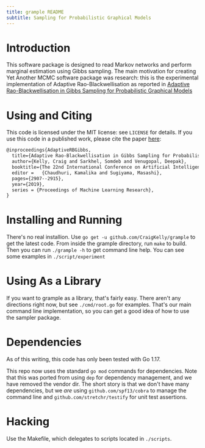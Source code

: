 ```yaml
---
title: grample README
subtitle: Sampling for Probabilistic Graphical Models
---
```


# Introduction

This software package is designed to read Markov networks and perform marginal
estimation using Gibbs sampling. The main motivation for creating Yet Another
MCMC software package was research: this is the experimental implementation of
Adaptive Rao-Blackwellisation as reported in
[Adaptive Rao-Blackwellisation in Gibbs Sampling for Probabilistic Graphical Models](http://proceedings.mlr.press/v89/kelly19a.html)

# Using and Citing

This code is licensed under the MIT license: see `LICENSE` for details. If you
use this code in a published work, please cite the paper
[here](http://proceedings.mlr.press/v89/kelly19a.html):

```tex
@inproceedings{AdaptiveRBGibbs,
  title={Adaptive Rao-Blackwellisation in Gibbs Sampling for Probabilistic Graphical Models},
  author={Kelly, Craig and Sarkhel, Somdeb and Venugopal, Deepak},
  booktitle={The 22nd International Conference on Artificial Intelligence and Statistics},
  editor = 	 {Chaudhuri, Kamalika and Sugiyama, Masashi},
  pages={2907--2915},
  year={2019},
  series = {Proceedings of Machine Learning Research},
}
```

# Installing and Running

There's no real installion. Use `go get -u github.com/CraigKelly/grample`
to get the latest code. From inside the grample directory, run `make`
to build. Then you can run `./grample -h` to get command line help.
You can see some examples in `./script/experiment`

# Using As a Library

If you want to grample as a library, that's fairly easy. There aren't
any directions right now, but see `./cmd/root.go` for examples. That's
our main command line implementation, so you can get a good idea of
how to use the sampler package.

# Dependencies

As of this writing, this code has only been tested with Go 1.17.

This repo now uses the standard `go mod` commands for dependencies. Note that
this was ported from using `dep` for dependency management, and we have
removed the vendor dir. The short story is that we don't have many
dependencies, but we *are* using `github.com/spf13/cobra` to manage the
command line and `github.com/stretchr/testify` for unit test assertions.

# Hacking

Use the Makefile, which delegates to scripts located in `./scripts`.
